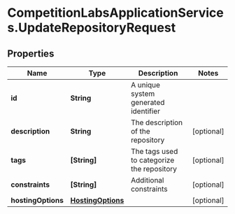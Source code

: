 # CompetitionLabsApplicationServices.UpdateRepositoryRequest

## Properties

Name | Type | Description | Notes
------------ | ------------- | ------------- | -------------
**id** | **String** | A unique system generated identifier | 
**description** | **String** | The description of the repository | [optional] 
**tags** | **[String]** | The tags used to categorize the repository | [optional] 
**constraints** | **[String]** | Additional constraints | [optional] 
**hostingOptions** | [**HostingOptions**](HostingOptions.md) |  | [optional] 


